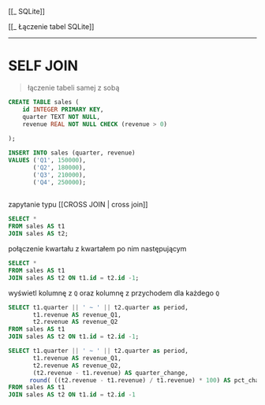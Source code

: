 [[_ SQLite]]

[[_ Łączenie tabel SQLite]]

---
# SELF JOIN
> łączenie tabeli samej z sobą


```sql
CREATE TABLE sales (
    id INTEGER PRIMARY KEY,
    quarter TEXT NOT NULL,
    revenue REAL NOT NULL CHECK (revenue > 0)
    
);

INSERT INTO sales (quarter, revenue)
VALUES ('Q1', 150000),
       ('Q2', 180000),
       ('Q3', 210000),
       ('Q4', 250000);
       

```


zapytanie typu [[CROSS JOIN | cross join]]
```sql
SELECT *
FROM sales AS t1
JOIN sales AS t2;
```

połączenie kwartału z kwartałem po nim następującym
```sql
SELECT *
FROM sales AS t1
JOIN sales AS t2 ON t1.id = t2.id -1;
```

wyświetl kolumnę z `Q` oraz kolumnę z przychodem dla każdego `Q`
```sql
SELECT t1.quarter || ' ~ ' || t2.quarter as period,
       t1.revenue AS revenue_Q1,
       t2.revenue AS revenue_Q2
FROM sales AS t1
JOIN sales AS t2 ON t1.id = t2.id -1;


```


```sql
SELECT t1.quarter || ' ~ ' || t2.quarter as period,
       t1.revenue AS revenue_Q1,
       t2.revenue AS revenue_Q2,
       (t2.revenue - t1.revenue) AS quarter_change,
      round( ((t2.revenue - t1.revenue) / t1.revenue) * 100) AS pct_chanege
FROM sales AS t1
JOIN sales AS t2 ON t1.id = t2.id -1
```
